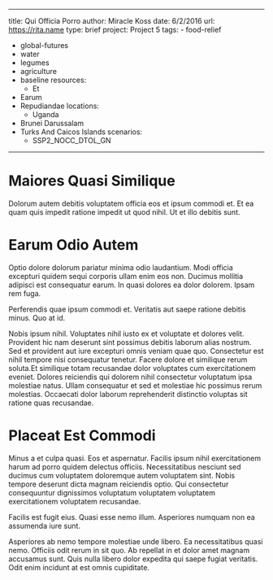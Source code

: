 ---
  title: Qui Officia Porro
  author: Miracle Koss
  date: 6/2/2016
  url: https://rita.name
  type: brief
  project: Project 5
  tags:
    - food-relief
  - global-futures
  - water
  - legumes
  - agriculture
  - baseline
  resources:
    - Et
  - Earum
  - Repudiandae
  locations:
    - Uganda
  - Brunei Darussalam
  - Turks And Caicos Islands
  scenarios:
    - SSP2_NOCC_DTOL_GN
  ---
  # Maiores Quasi Similique
Dolorum autem debitis voluptatem officia eos et ipsum commodi et. Et ea quam quis impedit ratione impedit ut quod nihil. Ut et illo debitis sunt.

# Earum Odio Autem
Optio dolore dolorum pariatur minima odio laudantium. Modi officia excepturi quidem sequi corporis ullam enim eos non. Ducimus mollitia adipisci est consequatur earum. In quasi dolores ea dolor dolorem. Ipsam rem fuga.
 Perferendis quae ipsum commodi et. Veritatis aut saepe ratione debitis minus. Quo at id.
 Nobis ipsum nihil. Voluptates nihil iusto ex et voluptate et dolores velit. Provident hic nam deserunt sint possimus debitis laborum alias nostrum. Sed et provident aut iure excepturi omnis veniam quae quo. Consectetur est nihil tempore nisi consequatur tenetur. Facere dolore et similique rerum soluta.Et similique totam recusandae dolor voluptates cum exercitationem eveniet. Dolores reiciendis qui dolorem nihil consectetur voluptatum ipsa molestiae natus. Ullam consequatur et sed et molestiae hic possimus rerum molestias. Occaecati dolor laborum reprehenderit distinctio voluptas sit ratione quas recusandae.

# Placeat Est Commodi
Minus a et culpa quasi. Eos et aspernatur. Facilis ipsum nihil exercitationem harum ad porro quidem delectus officiis. Necessitatibus nesciunt sed ducimus cum voluptatem doloremque autem voluptatem sint. Nobis tempore deserunt dicta magnam reiciendis optio. Qui consectetur consequuntur dignissimos voluptatum voluptatem voluptatem exercitationem voluptatem recusandae.
 Facilis est fugit eius. Quasi esse nemo illum. Asperiores numquam non ea assumenda iure sunt.
 Asperiores ab nemo tempore molestiae unde libero. Ea necessitatibus quasi nemo. Officiis odit rerum in sit quo. Ab repellat in et dolor amet magnam accusamus sunt. Quis nulla libero dolor expedita qui saepe fugiat veritatis. Odit enim incidunt at est omnis cupiditate.
